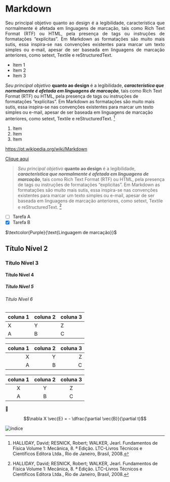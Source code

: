 # Markdown
  <p align="justify"> 
  Seu principal objetivo quanto ao design é a legibilidade, característica que normalmente é afetada em linguagens de marcação, tais como Rich Text Format (RTF) ou HTML, pela presença de tags ou instruções de formatações “explícitas”. Em Markdown as formatações são muito mais sutis, essa inspira-se nas convenções existentes para marcar um texto simples ou e-mail, apesar de ser baseada em linguagens de marcação anteriores, como setext, Textile e reStructuredText.
  </p>
  
  * Item 1
  * Item 2
  * Item 3
  
  _Seu principal objetivo_ __quanto ao design__ é a legibilidade, ***característica que normalmente é afetada em linguagens de marcação***, tais como Rich Text Format (RTF) ou HTML, pela presença de tags ou instruções de formatações “explícitas”. Em Markdown as formatações são muito mais sutis, essa inspira-se nas convenções existentes para marcar um texto simples ou e-mail, apesar de ser baseada em linguagens de marcação anteriores, como setext, Textile e reStructuredText. [^2]
  
 [^2]: HALLIDAY, David; RESNICK, Robert; WALKER, Jearl. Fundamentos de Física Volume 1: Mecânica, 8. ª Edição. LTC–Livros Técnicos e Científicos Editora Ltda., Rio de Janeiro, Brasil, 2008.
  
   1. Item
   2. Item
   3. Item
 
<https://pt.wikipedia.org/wiki/Markdown>

[Clique aqui](https://pt.wikipedia.org/wiki/Markdown)

>_Seu principal objetivo_ __quanto ao design__ é a legibilidade, ***característica que normalmente é afetada em linguagens de marcação***, tais como Rich Text Format (RTF) ou HTML, pela presença de tags ou instruções de formatações “explícitas”. Em Markdown as formatações são muito mais sutis, essa inspira-se nas convenções existentes para marcar um texto simples ou e-mail, apesar de ser baseada em linguagens de marcação anteriores, como setext, Textile e reStructuredText. [^1]

[^1]:HALLIDAY, David; RESNICK, Robert; WALKER, Jearl. Fundamentos de Física Volume 1: Mecânica, 8. ª Edição. LTC–Livros Técnicos e Científicos Editora Ltda., Rio de Janeiro, Brasil, 2008.

- [ ] Tarefa A
- [x] Tarefa B

$\textcolor{Purple}{\text{Linguagem de marcação}}$

## Título Nível 2
### Título Nível 3
#### Título Nível 4
##### Título Nível 5
###### Título Nível 6

| coluna 1 | coluna 2 | coluna 3 |
|---|---|---|
|X|Y|Z|
|A|B|C|

| coluna 1 | coluna 2 | coluna 3 |
|---:|---:|---:|
|X|Y|Z|
|A|B|C|

| coluna 1 | coluna 2 | coluna 3 |
|:---:|:---:|:---:|
|X|Y|Z|
|A|B|C|

:anger:

$$\nabla X \vec{E} = - \dfrac{\partial \vec{B}}{\partial t}$$


![índice](https://user-images.githubusercontent.com/119078366/204638594-d0cc0f8b-3d85-463e-a65e-22764a5a21f1.jpeg)



